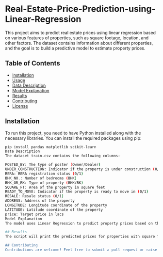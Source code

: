# Real-Estate-Price-Prediction-using-Linear-Regression

This project aims to predict real estate prices using linear regression based on various features of properties, such as square footage, location, and other factors. The dataset contains information about different properties, and the goal is to build a predictive model to estimate property prices.

## Table of Contents
- [Installation](#installation)
- [Usage](#usage)
- [Data Description](#data-description)
- [Model Explanation](#model-explanation)
- [Results](#results)
- [Contributing](#contributing)
- [License](#license)

## Installation

To run this project, you need to have Python installed along with the necessary libraries. You can install the required packages using pip:

```bash
pip install pandas matplotlib scikit-learn
Data Description
The dataset train.csv contains the following columns:

POSTED_BY: The type of poster (Owner/Dealer)
UNDER_CONSTRUCTION: Indicator if the property is under construction (0/1)
RERA: RERA registration status (0/1)
BHK_NO.: Number of bedrooms (BHK)
BHK_OR_RK: Type of property (BHK/RK)
SQUARE_FT: Area of the property in square feet
READY_TO_MOVE: Indicator if the property is ready to move in (0/1)
RESALE: Resale status (0/1)
ADDRESS: Address of the property
LONGITUDE: Longitude coordinate of the property
LATITUDE: Latitude coordinate of the property
price: Target price in lacs
Model Explanation
The model uses Linear Regression to predict property prices based on the SQUARE_FT feature. After fitting the model with the dataset, predictions can be made for different square footage values.

## Results
The script will print the predicted prices for properties with square footage of 1500 and 2000 square feet, along with the model's coefficient and intercept.

## Contributing
Contributions are welcome! Feel free to submit a pull request or raise an issue for improvements.



